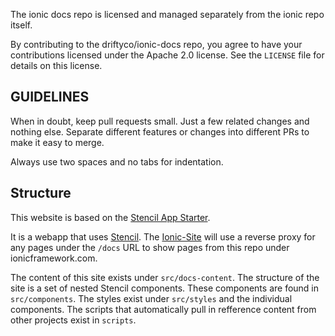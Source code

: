 The ionic docs repo is licensed and managed separately from the ionic repo itself.

By contributing to the driftyco/ionic-docs repo, you agree to have your contributions licensed under the Apache 2.0 license. See the `LICENSE` file for details on this license.

## GUIDELINES

When in doubt, keep pull requests small. Just a few related changes and nothing else. Separate different features or changes into different PRs to make it easy to merge.

Always use two spaces and no tabs for indentation.

## Structure

This website is based on the [Stencil App Starter](https://github.com/ionic-team/stencil-app-starter).

It is a webapp that uses [Stencil](https://stenciljs.com/). The [Ionic-Site](https://github.com/ionic-team/ionic-site) will use a reverse proxy for any pages under the `/docs` URL to show pages from this repo under ionicframework.com.

The content of this site exists under `src/docs-content`. The structure of the site is a set of nested Stencil components. These components are found in `src/components`. The styles exist under `src/styles` and the individual components. The scripts that automatically pull in refference content from other projects exist in `scripts`.
